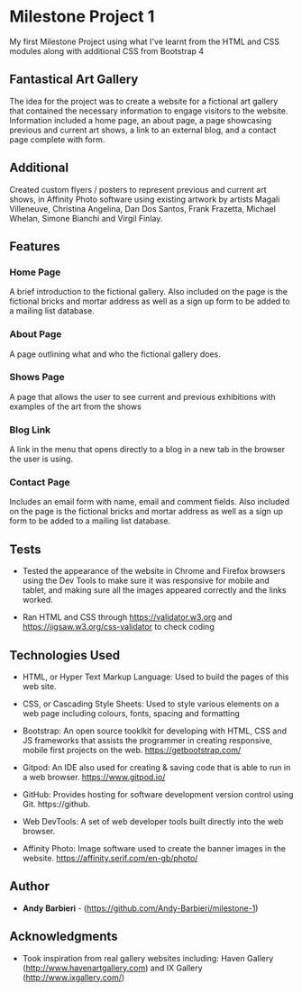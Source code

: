 # Milestone Project 1

My first Milestone Project using what I've learnt from the HTML and CSS modules along with additional CSS from Bootstrap 4

## Fantastical Art Gallery

The idea for the project was to create a website for a fictional art gallery that contained the necessary information to engage visitors to the website. Information included a home page, an about page, a page showcasing previous and current art shows, a link to an external blog, and a contact page complete with form.

## Additional

Created custom flyers / posters to represent previous and current art shows, in Affinity Photo software using existing artwork by artists Magali Villeneuve, Christina Angelina, Dan Dos Santos, Frank Frazetta, Michael Whelan, Simone Bianchi and Virgil Finlay.

## Features

### Home Page

A brief introduction to the fictional gallery. Also included on the page is the fictional bricks and mortar address as well as a sign up form to be added to a mailing list database.

### About Page

A page outlining what and who the fictional gallery does.

### Shows Page

A page that allows the user to see current and previous exhibitions with examples of the art from the shows

### Blog Link

A link in the menu that opens directly to a blog in a new tab in the browser the user is using.

### Contact Page

Includes an email form with name, email and comment fields. Also included on the page is the fictional bricks and mortar address as well as a sign up form to be added to a mailing list database.

## Tests

* Tested the appearance of the website in Chrome and Firefox browsers using the Dev Tools to make sure it was responsive for mobile and tablet, and making sure all the images appeared correctly and the links worked.

* Ran HTML and CSS through https://validator.w3.org and https://jigsaw.w3.org/css-validator to check coding

## Technologies Used

* HTML, or Hyper Text Markup Language: Used to build the pages of this web site.

* CSS, or Cascading Style Sheets: Used to style various elements on a web page including colours, fonts, spacing and formatting

* Bootstrap: An open source tooklkit for developing with HTML, CSS and JS frameworks that assists the programmer in creating responsive, mobile first projects on the web. https://getbootstrap.com/

* Gitpod: An IDE also used for creating & saving code that is able to run in a web browser. https://www.gitpod.io/

* GitHub: Provides hosting for software development version control using Git. https://github.

* Web DevTools: A set of web developer tools built directly into the web browser.

* Affinity Photo: Image software used to create the banner images in the website. https://affinity.serif.com/en-gb/photo/

## Author

* **Andy Barbieri** - (https://github.com/Andy-Barbieri/milestone-1)

## Acknowledgments
* Took inspiration from real gallery websites including: Haven Gallery (http://www.havenartgallery.com) and IX Gallery (http://www.ixgallery.com/)